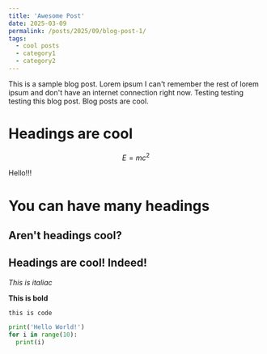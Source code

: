 ```yaml
---
title: 'Awesome Post'
date: 2025-03-09
permalink: /posts/2025/09/blog-post-1/
tags:
  - cool posts
  - category1
  - category2
---
```


This is a sample blog post. Lorem ipsum I can't remember the rest of lorem ipsum and don't have an internet connection right now. Testing testing testing this blog post. Blog posts are cool.

Headings are cool
======
$$
E=mc^2
$$

Hello!!!

You can have many headings
======

Aren't headings cool?
------

## Headings are cool! Indeed!

*This is italiac*

**This is bold**

`this is code`


```python
print('Hello World!')
for i in range(10):
  print(i)
```

